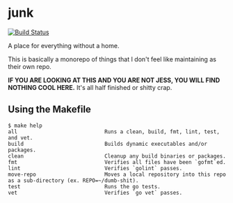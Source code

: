 # junk

[![Build Status](https://travis-ci.org/jessfraz/junk.svg?branch=master)](https://travis-ci.org/jessfraz/junk)

A place for everything without a home.

This is basically a monorepo of things that I don't feel like maintaining as
their own repo.

**IF YOU ARE LOOKING AT THIS AND YOU ARE NOT JESS, YOU WILL FIND NOTHING COOL
HERE.** It's all half finished or shitty crap.

## Using the Makefile

```console
$ make help
all                            Runs a clean, build, fmt, lint, test, and vet.
build                          Builds dynamic executables and/or packages.
clean                          Cleanup any build binaries or packages.
fmt                            Verifies all files have been `gofmt`ed.
lint                           Verifies `golint` passes.
move-repo                      Moves a local repository into this repo as a sub-directory (ex. REPO=~/dumb-shit).
test                           Runs the go tests.
vet                            Verifies `go vet` passes.
```
